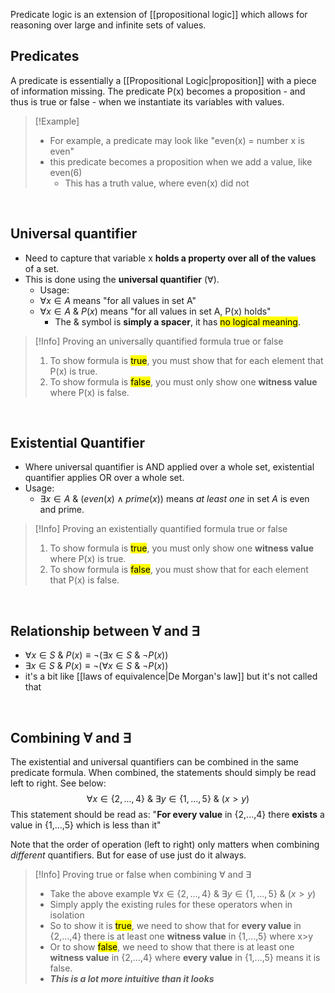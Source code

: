 Predicate logic is an extension of [[propositional logic]] which allows for reasoning over large and infinite sets of values.

## Predicates
A predicate is essentially a [[Propositional Logic|proposition]] with a piece of information missing. The predicate P(x) becomes a proposition - and thus is true or false - when we instantiate its variables with values.

> [!Example]
> - For example, a predicate may look like "even(x) = number x is even"
> - this predicate becomes a proposition when we add a value, like even(6)
> 	- This has a truth value, where even(x) did not

<br>

## Universal quantifier
- Need to capture that variable x **holds a property over all of the values** of a set.
- This is done using the **universal quantifier** ($\forall$).
	- Usage:
	- $\forall x \in A$ means "for all values in set A"
	-  $\forall x \in A \  \&\  P(x)$ means "for all values in set A, P(x) holds"
		- The $\&$ symbol is **simply a spacer**, it has <mark class="hltr-blue">no logical meaning</mark>.

> [!Info] Proving an universally quantified formula true or false
>1. To show formula is <mark class="hltr-green">true</mark>, you must show that for each element that P(x) is true.
>2. To show formula is <mark class="hltr-red">false</mark>, you must only show one **witness value** where P(x) is false.

<br>

## Existential Quantifier
- Where universal quantifier is AND applied over a whole set, existential quantifier applies OR over a whole set.
- Usage:
	- $\exists x \in A\ \&\  (even(x) \land prime(x))$ means *at least one* in set $A$ is even and prime.

> [!Info] Proving an existentially quantified formula true or false
> 1. To show formula is <mark class="hltr-green">true</mark>, you must only show one **witness value** where P(x) is true.
> 2. To show formula is <mark class="hltr-red">false</mark>, you must show that for each element that P(x) is false.

<br>

## Relationship between $\forall$ and $\exists$
- $\forall x \in S \ \& \ P(x) \equiv ¬(\exists x \in S \ \& \ ¬P(x))$
- $\exists x \in S \ \& \ P(x) \equiv ¬(\forall x \in S \ \& \ ¬P(x))$
- it's a bit like [[laws of equivalence|De Morgan's law]] but it's not called that
<br>

## Combining $\forall$ and $\exists$
The existential and universal quantifiers can be combined in the same predicate formula. When combined, the statements should simply be read left to right. See below:
$$
\forall x \in \{2,...,4\} \ \& \ \exists y \in \{1,...,5\}\ \& \ (x>y)
$$
This statement should be read as:
"**For every value** in {2,...,4} there **exists** a value in {1,...,5} which is less than it"

Note that the order of operation (left to right) only matters when combining *different* quantifiers. But for ease of use just do it always.


> [!Info] Proving true or false when combining $\forall$ and $\exists$
> - Take the above example $\forall x \in \{2,...,4\} \ \& \ \exists y \in \{1,...,5\}\ \& \ (x>y)$
> - Simply apply the existing rules for these operators when in isolation
> - So to show it is <mark class="hltr-green">true</mark>, we need to show that for **every value** in {2,...,4} there is at least one **witness value** in {1,...,5} where x>y
> - Or to show <mark class="hltr-red">false</mark>, we need to show that there is at least one **witness value** in {2,...,4} where **every value**  in {1,...,5} means it is false.
> - ***This is a lot more intuitive than it looks***